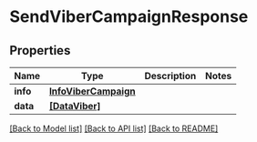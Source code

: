 # SendViberCampaignResponse


## Properties
Name | Type | Description | Notes
------------ | ------------- | ------------- | -------------
**info** | [**InfoViberCampaign**](InfoViberCampaign.md) |  | 
**data** | [**[DataViber]**](DataViber.md) |  | 


[[Back to Model list]](../../README.md#models) [[Back to API list]](../../README.md#available-methods) [[Back to README]](../../README.md)



